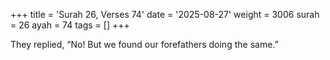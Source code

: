 +++
title = 'Surah 26, Verses 74'
date = '2025-08-27'
weight = 3006
surah = 26
ayah = 74
tags = []
+++

They replied, “No! But we found our forefathers doing the same.”